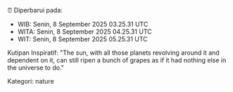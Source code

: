 ⏰ Diperbarui pada:
- WIB: Senin, 8 September 2025 03.25.31 UTC
- WITA: Senin, 8 September 2025 04.25.31 UTC
- WIT: Senin, 8 September 2025 05.25.31 UTC

Kutipan Inspiratif:
"The sun, with all those planets revolving around it and dependent on it, can still ripen a bunch of grapes as if it had nothing else in the universe to do."


Kategori: nature

